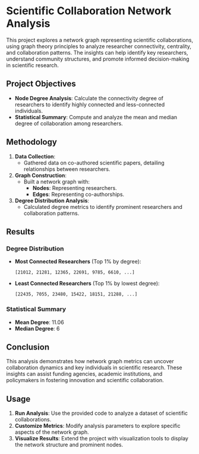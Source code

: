 # Scientific Collaboration Network Analysis

This project explores a network graph representing scientific collaborations, using graph theory principles to analyze researcher connectivity, centrality, and collaboration patterns. The insights can help identify key researchers, understand community structures, and promote informed decision-making in scientific research.

## Project Objectives
- **Node Degree Analysis**: Calculate the connectivity degree of researchers to identify highly connected and less-connected individuals.
- **Statistical Summary**: Compute and analyze the mean and median degree of collaboration among researchers.

## Methodology
1. **Data Collection**:
   - Gathered data on co-authored scientific papers, detailing relationships between researchers.
2. **Graph Construction**:
   - Built a network graph with:
     - **Nodes**: Representing researchers.
     - **Edges**: Representing co-authorships.
3. **Degree Distribution Analysis**:
   - Calculated degree metrics to identify prominent researchers and collaboration patterns.

## Results
### Degree Distribution
- **Most Connected Researchers** (Top 1% by degree):
  ```
  [21012, 21281, 12365, 22691, 9785, 6610, ...]
  ```
- **Least Connected Researchers** (Top 1% by lowest degree):
  ```
  [22435, 7055, 23480, 15422, 18151, 21288, ...]
  ```

### Statistical Summary
- **Mean Degree**: 11.06
- **Median Degree**: 6

## Conclusion
This analysis demonstrates how network graph metrics can uncover collaboration dynamics and key individuals in scientific research. These insights can assist funding agencies, academic institutions, and policymakers in fostering innovation and scientific collaboration.

## Usage
1. **Run Analysis**:
   Use the provided code to analyze a dataset of scientific collaborations.
2. **Customize Metrics**:
   Modify analysis parameters to explore specific aspects of the network graph.
3. **Visualize Results**:
   Extend the project with visualization tools to display the network structure and prominent nodes.

